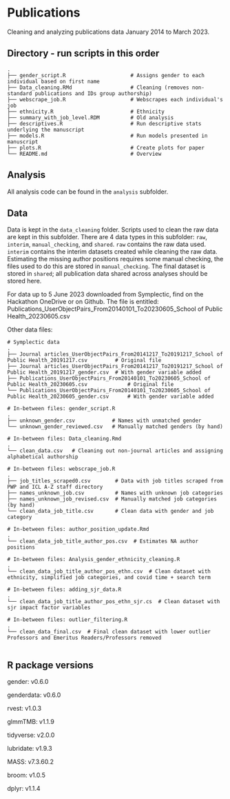 # Publications

Cleaning and analyzing publications data January 2014 to March 2023.

## Directory - run scripts in this order

```
.
├── gender_script.R                     # Assigns gender to each individual based on first name
├── Data_cleaning.RMd                   # Cleaning (removes non-standard publications and IDs group authorship)
├── webscrape_job.R                     # Webscrapes each individual's job
├── ethnicity.R                         # Ethnicity
├── summary_with_job_level.RDM          # Old analysis
├── descriptives.R                      # Run descriptive stats underlying the manuscript
├── models.R                            # Run models presented in manuscript
├── plots.R                             # Create plots for paper
└── README.md                         	# Overview

```
## Analysis
All analysis code can be found in the `analysis` subfolder.

## Data
Data is kept in the `data_cleaning` folder. Scripts used to clean the raw data are kept in this subfolder.
There are 4 data types in this subfolder: `raw`, `interim`, `manual_checking`, and `shared`.
`raw` contains the raw data used. `interim` contains the interim datasets created while cleaning the raw data.
Estimating the missing author positions requires some manual checking, the files used to do this are stored in 
`manual_checking`. The final dataset is stored in `shared`; all publication data shared across analyses should be stored here. 

For data up to 5 June 2023 downloaded from Symplectic, find on the Hackathon OneDrive or on Github. 
The file is entitled: Publications_UserObjectPairs_From20140101_To20230605_School of Public Health_20230605.csv

Other data files:

```
# Symplectic data
.
├── Journal articles_UserObjectPairs_From20141217_To20191217_School of Public Health_20191217.csv         # Original file
├── Journal articles_UserObjectPairs_From20141217_To20191217_School of Public Health_20191217_gender.csv  # With gender variable added
├── Publications_UserObjectPairs_From20140101_To20230605_School of Public Health_20230605.csv             # Original file
└── Publications_UserObjectPairs_From20140101_To20230605_School of Public Health_20230605_gender.csv      # With gender variable added

# In-between files: gender_script.R
.
├── unknown_gender.csv            # Names with unmatched gender
└── unknown_gender_reviewed.csv   # Manually matched genders (by hand)

# In-between files: Data_cleaning.Rmd
.
└── clean_data.csv   # Cleaning out non-journal articles and assigning alphabetical authorship

# In-between files: webscrape_job.R
. 
├── job_titles_scraped0.csv        # Data with job titles scraped from PWP and ICL A-Z staff directory
├── names_unknown_job.csv          # Names with unknown job categories
├── names_unknown_job_revised.csv  # Manually matched job categories (by hand)
└── clean_data_job_title.csv       # Clean data with gender and job category

# In-between files: author_position_update.Rmd
. 
└── clean_data_job_title_author_pos.csv  # Estimates NA author positions

# In-between files: Analysis_gender_ethnicity_cleaning.R
. 
└── clean_data_job_title_author_pos_ethn.csv  # Clean dataset with ethnicity, simplified job categories, and covid time + search term

# In-between files: adding_sjr_data.R
.
└── clean_data_job_title_author_pos_ethn_sjr.cs  # Clean dataset with sjr impact factor variables

# In-between files: outlier_filtering.R
.
└── clean_data_final.csv  # Final clean dataset with lower outlier Professors and Emeritus Readers/Professors removed


```

## R package versions

gender: v0.6.0

genderdata: v0.6.0

rvest: v1.0.3

glmmTMB: v1.1.9

tidyverse: v2.0.0

lubridate: v1.9.3

MASS: v7.3.60.2

broom: v1.0.5

dplyr: v1.1.4

